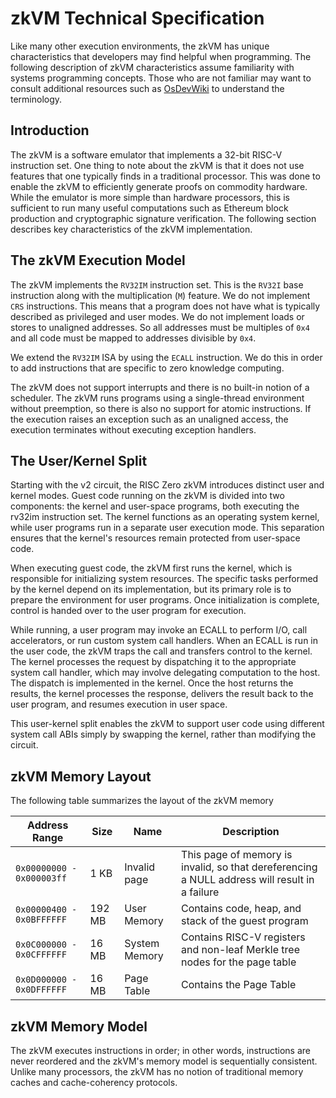 # zkVM Technical Specification

Like many other execution environments, the zkVM has unique characteristics that
developers may find helpful when programming. The following description of zkVM
characteristics assume familiarity with systems programming concepts. Those who
are not familiar may want to consult additional resources such as [OsDevWiki] to
understand the terminology.

## Introduction

The zkVM is a software emulator that implements a 32-bit RISC-V instruction set.
One thing to note about the zkVM is that it does not use features that one
typically finds in a traditional processor. This was done to enable the zkVM to
efficiently generate proofs on commodity hardware. While the emulator is more
simple than hardware processors, this is sufficient to run many useful
computations such as Ethereum block production and cryptographic signature
verification. The following section describes key characteristics of the zkVM
implementation.

## The zkVM Execution Model

The zkVM implements the `RV32IM` instruction set. This is the `RV32I` base
instruction along with the multiplication (`M`) feature. We do not implement
`CRS` instructions. This means that a program does not have what is typically
described as privileged and user modes. We do not implement loads or stores to
unaligned addresses. So all addresses must be multiples of `0x4` and all code
must be mapped to addresses divisible by `0x4`.

We extend the `RV32IM` ISA by using the `ECALL` instruction. We do this in order
to add instructions that are specific to zero knowledge computing.

The zkVM does not support interrupts and there is no built-in notion of a
scheduler. The zkVM runs programs using a single-thread environment without
preemption, so there is also no support for atomic instructions. If the
execution raises an exception such as an unaligned access, the execution
terminates without executing exception handlers.

## The User/Kernel Split

Starting with the v2 circuit, the RISC Zero zkVM introduces distinct user and
kernel modes. Guest code running on the zkVM is divided into two components: the
kernel and user-space programs, both executing the rv32im instruction set. The
kernel functions as an operating system kernel, while user programs run in a
separate user execution mode. This separation ensures that the kernel's resources
remain protected from user-space code.

When executing guest code, the zkVM first runs the kernel, which is responsible
for initializing system resources. The specific tasks performed by the kernel
depend on its implementation, but its primary role is to prepare the environment
for user programs. Once initialization is complete, control is handed over to
the user program for execution.

While running, a user program may invoke an ECALL to perform I/O, call
accelerators, or run custom system call handlers. When an ECALL is run in the
user code, the zkVM traps the call and transfers control to the kernel.
The kernel processes the request by dispatching it to the appropriate system
call handler, which may involve delegating computation to the host. The dispatch
is implemented in the kernel. Once the host returns the results, the kernel
processes the response, delivers the result back to the user program, and
resumes execution in user space.

This user-kernel split enables the zkVM to support user code using different
system call ABIs simply by swapping the kernel, rather than modifying the
circuit.

## zkVM Memory Layout

The following table summarizes the layout of the zkVM memory

| Address Range             | Size   | Name          | Description                                                                                   |
| ------------------------- | ------ | ------------- | --------------------------------------------------------------------------------------------- |
| `0x00000000 - 0x000003ff` | 1 KB   | Invalid page  | This page of memory is invalid, so that dereferencing a NULL address will result in a failure |
| `0x00000400 - 0x0BFFFFFF` | 192 MB | User Memory   | Contains code, heap, and stack of the guest program                                           |
| `0x0C000000 - 0x0CFFFFFF` | 16 MB  | System Memory | Contains RISC-V registers and non-leaf Merkle tree nodes for the page table                   |
| `0x0D000000 - 0x0DFFFFFF` | 16 MB  | Page Table    | Contains the Page Table                                                                       |

## zkVM Memory Model

The zkVM executes instructions in order; in other words, instructions are never
reordered and the zkVM's memory model is sequentially consistent. Unlike many
processors, the zkVM has no notion of traditional memory caches and
cache-coherency protocols.

[OsDevWiki]: https://wiki.osdev.org/Main_Page
